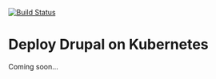 [![Build Status](https://travis-ci.org/mlangbehn/drupal-on-kubernetes-sample.svg?branch=master)](https://travis-ci.org/mlangbehn/drupal-on-kubernetes-sample)

# Deploy Drupal on Kubernetes

Coming soon...

